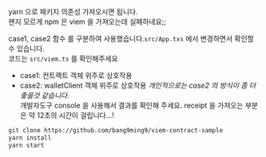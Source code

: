 yarn 으로 패키지 의존성 가져오시면 됩니다.<br>
왠지 모르게 npm 은 viem 을 가져오는데 실패하네요;;<br>

case1, case2 함수 를 구분하여 사용했습니다.`src/App.txs` 에서 변경하면서 확인할 수 있습니다. <br>
코드는 `src/viem.ts` 를 확인해주세요<br>

- case1: 컨트랙트 객체 위주로 상호작용
- case2: walletClient 객체 위주로 상호작용
*개인적으로는 case2 의 방식이 좀 더 좋을것 같습니다.*<br>
개발자도구 console 을 사용해서 결과를 확인해 주세요.
receipt 을 가져오는 부분은 약 12초의 시간이 걸립니다...!

```bash
git clone https://github.com/bang9ming9/viem-contract-sample
yarn install
yarn start
```
